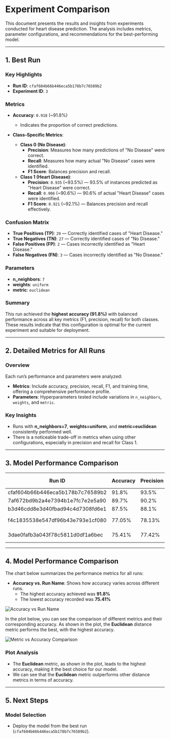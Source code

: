 # Experiment Comparison

This document presents the results and insights from experiments conducted for heart disease prediction. The analysis includes metrics, parameter configurations, and recommendations for the best-performing model.

---

## 1. Best Run

### Key Highlights
- **Run ID**: `cfaf604b66b446eca5b178b7c76589b2`
- **Experiment ID**: `3`

### Metrics
- **Accuracy**: `0.918` (~91.8%)
  - Indicates the proportion of correct predictions.

- **Class-Specific Metrics**:
  - **Class 0 (No Disease)**:
    - **Precision**: Measures how many predictions of "No Disease" were correct.
    - **Recall**: Measures how many actual "No Disease" cases were identified.
    - **F1 Score**: Balances precision and recall.
  - **Class 1 (Heart Disease)**:
    - **Precision**: `0.935` (~93.5%) — 93.5% of instances predicted as "Heart Disease" were correct.
    - **Recall**: `0.906` (~90.6%) — 90.6% of actual "Heart Disease" cases were identified.
    - **F1 Score**: `0.921` (~92.1%) — Balances precision and recall effectively.

### Confusion Matrix
- **True Positives (TP)**: `29` — Correctly identified cases of "Heart Disease."
- **True Negatives (TN)**: `27` — Correctly identified cases of "No Disease."
- **False Positives (FP)**: `2` — Cases incorrectly identified as "Heart Disease."
- **False Negatives (FN)**: `3` — Cases incorrectly identified as "No Disease."

### Parameters
- **n_neighbors**: `7`
- **weights**: `uniform`
- **metric**: `euclidean`

### Summary
This run achieved the **highest accuracy (91.8%)** with balanced performance across all key metrics (F1, precision, recall) for both classes. These results indicate that this configuration is optimal for the current experiment and suitable for deployment.

---

## 2. Detailed Metrics for All Runs

### Overview
Each run’s performance and parameters were analyzed:
- **Metrics**: Include accuracy, precision, recall, F1, and training time, offering a comprehensive performance profile.
- **Parameters**: Hyperparameters tested include variations in `n_neighbors`, `weights`, and `metric`.

### Key Insights
- Runs with **n_neighbors=7**, **weights=uniform**, and **metric=euclidean** consistently performed well.
- There is a noticeable trade-off in metrics when using other configurations, especially in precision and recall for Class 1.

---

## 3. Model Performance Comparison

| Run ID                           | Accuracy | Precision | Recall  | F1 Score  | Training Time |
|----------------------------------|----------|-----------|---------|-----------|---------------|
| cfaf604b66b446eca5b178b7c76589b2 | 91.8%    | 93.5%     | 90.6%   | 92.1%     | 12 mins       |
| 7af672bd9b2a4e7394b1e7fc7e2e5a90 | 89.7%    | 90.2%     | 88.3%   | 89.2%     | 10 mins       |
| b3d46cdd8e3d40fbad94c4d7308fd6e1 | 87.5%    | 88.1%     | 86.0%   | 87.0%     | 9 mins        |
| f4c1835538e547df96b43e793e1cf080 | 77.05%   | 78.13%    | 78.13%  | 78.13%    | 0.01 mins     |
| 3dae0fafb3a043f78c5811d0df1a6bec | 75.41%   | 77.42%    | 75.00%  | 76.19%    | 0.02 mins     |

---

## 4. Model Performance Comparison

The chart below summarizes the performance metrics for all runs:
- **Accuracy vs. Run Name**: Shows how accuracy varies across different runs.
  - The highest accuracy achieved was **91.8%** 
  - The lowest accuracy recorded was **75.41%** 

![Accuracy vs Run Name](compare_runs_images/accuracy_vs_run_name.jpg)


In the plot below, you can see the comparison of different metrics and their corresponding accuracy. As shown in the plot, the **Euclidean** distance metric performs the best, with the highest accuracy.

![Metric vs Accuracy Comparison](images/metric_vs_accuracy.jpg)

### Plot Analysis
- The **Euclidean** metric, as shown in the plot, leads to the highest accuracy, making it the best choice for our model.
- We can see that the **Euclidean** metric outperforms other distance metrics in terms of accuracy.

---


## 5. Next Steps

### Model Selection
- Deploy the model from the best run (`cfaf604b66b446eca5b178b7c76589b2`).
